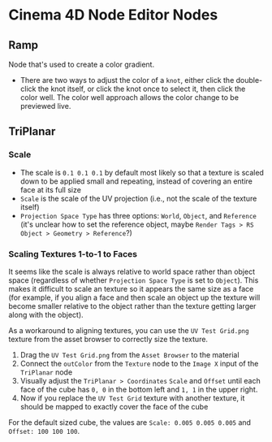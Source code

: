 # Cinema 4D Node Editor Nodes

## Ramp

Node that's used to create a color gradient.

- There are two ways to adjust the color of a `knot`, either click the double-click the knot itself, or click the knot once to select it, then click the color well. The color well approach allows the color change to be previewed live.

## TriPlanar

### Scale

- The scale is `0.1 0.1 0.1` by default most likely so that a texture is scaled down to be applied small and repeating, instead of covering an entire face at its full size
- `Scale` is the scale of the UV projection (i.e., not the scale of the texture itself)
- `Projection Space Type` has three options: `World`, `Object`, and `Reference` (it's unclear how to set the reference object, maybe `Render Tags > RS Object > Geometry > Reference`?)

### Scaling Textures 1-to-1 to Faces

It seems like the scale is always relative to world space rather than object space (regardless of whether `Projection Space Type` is set to `Object`). This makes it difficult to scale an texture so it appears the same size as a face (for example, if you align a face and then scale an object up the texture will become smaller relative to the object rather than the texture getting larger along with the object).

As a workaround to aligning textures, you can use the `UV Test Grid.png` texture from the asset browser to correctly size the texture.

1. Drag the `UV Test Grid.png` from the `Asset Browser` to the material
2. Connect the `outColor` from the `Texture` node to the `Image X` input of the `TriPlanar` node
3. Visually adjust the `TriPlanar > Coordinates` `Scale` and `Offset` until each face of the cube has `0, 0` in the bottom left and `1, 1` in the upper right.
4. Now if you replace the `UV Test Grid` texture with another texture, it should be mapped to exactly cover the face of the cube

For the default sized cube, the values are `Scale: 0.005 0.005 0.005` and `Offset: 100 100 100`.
